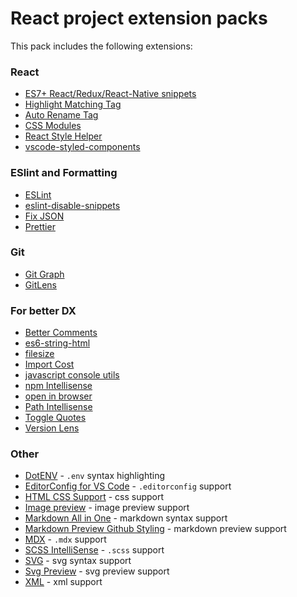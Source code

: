 # React project extension packs

This pack includes the following extensions:

### React

 - [ES7+ React/Redux/React-Native snippets](https://marketplace.visualstudio.com/items?itemName=dsznajder.es7-react-js-snippets)
 - [Highlight Matching Tag](https://marketplace.visualstudio.com/items?itemName=vincaslt.highlight-matching-tag)
 - [Auto Rename Tag](https://marketplace.visualstudio.com/items?itemName=formulahendry.auto-rename-tag)
 - [CSS Modules](https://marketplace.visualstudio.com/items?itemName=clinyong.vscode-css-modules)
 - [React Style Helper](https://marketplace.visualstudio.com/items?itemName=iceworks-team.iceworks-style-helper)
 - [vscode-styled-components](https://marketplace.visualstudio.com/items?itemName=styled-components.vscode-styled-components)

### ESlint and Formatting

 - [ESLint](https://marketplace.visualstudio.com/items?itemName=dbaeumer.vscode-eslint)
 - [eslint-disable-snippets](https://marketplace.visualstudio.com/items?itemName=drKnoxy.eslint-disable-snippets)
 - [Fix JSON](https://marketplace.visualstudio.com/items?itemName=oliversturm.fix-json)
 - [Prettier](https://marketplace.visualstudio.com/items?itemName=esbenp.prettier-vscode)

### Git

 - [Git Graph](https://marketplace.visualstudio.com/items?itemName=mhutchie.git-graph)
 - [GitLens](https://marketplace.visualstudio.com/items?itemName=eamodio.gitlens)

### For better DX

 - [Better Comments](https://marketplace.visualstudio.com/items?itemName=aaron-bond.better-comments)
 - [es6-string-html](https://marketplace.visualstudio.com/items?itemName=Tobermory.es6-string-html)
 - [filesize](https://marketplace.visualstudio.com/items?itemName=mkxml.vscode-filesize)
 - [Import Cost](https://marketplace.visualstudio.com/items?itemName=wix.vscode-import-cost)
 - [javascript console utils](https://marketplace.visualstudio.com/items?itemName=whtouche.vscode-js-console-utils)
 - [npm Intellisense](https://marketplace.visualstudio.com/items?itemName=christian-kohler.npm-intellisense)
 - [open in browser](https://marketplace.visualstudio.com/items?itemName=techer.open-in-browser)
 - [Path Intellisense](https://marketplace.visualstudio.com/items?itemName=christian-kohler.path-intellisense)
 - [Toggle Quotes](https://marketplace.visualstudio.com/items?itemName=BriteSnow.vscode-toggle-quotes)
 - [Version Lens](https://marketplace.visualstudio.com/items?itemName=pflannery.vscode-versionlens)

### Other

 - [DotENV](https://marketplace.visualstudio.com/items?itemName=mikestead.dotenv) - `.env` syntax highlighting
 - [EditorConfig for VS Code](https://marketplace.visualstudio.com/items?itemName=EditorConfig.EditorConfig) - `.editorconfig` support
 - [HTML CSS Support](https://marketplace.visualstudio.com/items?itemName=ecmel.vscode-html-css) - css support
 - [Image preview](https://marketplace.visualstudio.com/items?itemName=kisstkondoros.vscode-gutter-preview) - image preview support
 - [Markdown All in One](https://marketplace.visualstudio.com/items?itemName=yzhang.markdown-all-in-one) - markdown syntax support
 - [Markdown Preview Github Styling](https://marketplace.visualstudio.com/items?itemName=bierner.markdown-preview-github-styles) - markdown preview support 
 - [MDX](https://marketplace.visualstudio.com/items?itemName=unifiedjs.vscode-mdx) - `.mdx` support
 - [SCSS IntelliSense](https://marketplace.visualstudio.com/items?itemName=mrmlnc.vscode-scss) - `.scss` support
 - [SVG](https://marketplace.visualstudio.com/items?itemName=jock.svg) - svg syntax support
 - [Svg Preview](https://marketplace.visualstudio.com/items?itemName=SimonSiefke.svg-preview) - svg preview support
 - [XML](https://marketplace.visualstudio.com/items?itemName=redhat.vscode-xml) - xml support
